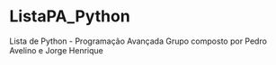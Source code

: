 # ListaPA_Python
Lista de Python - Programação Avançada
Grupo composto por Pedro Avelino e Jorge Henrique
